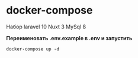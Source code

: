 # docker-compose
 Набор laravel 10 Nuxt 3 MySql 8 


**Переименовать .env.example в .env и запустить**
```
docker-compose up -d
```
